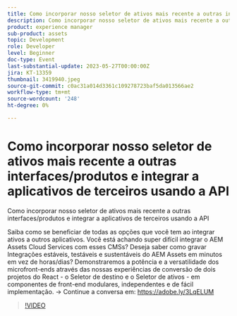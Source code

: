 ```yaml
---
title: Como incorporar nosso seletor de ativos mais recente a outras interfaces/produtos e integrar a aplicativos de terceiros usando a API
description: Como incorporar nosso seletor de ativos mais recente a outras interfaces/produtos e integrar a aplicativos de terceiros usando o APILsaiba como se beneficiar de todas as opções que você tem ao integrar ativos a outros aplicativos. Você está achando super difícil integrar o AEM Assets Cloud Services com esses CMSs? Deseja saber como gravar Integrações estáveis, testáveis e sustentáveis do AEM Assets em minutos em vez de horas/dias? Demonstraremos a potência e a versatilidade dos microfront-ends através das nossas experiências de conversão de dois projetos do React - o Seletor de destino e o Seletor de ativos - em componentes de front-end modulares, independentes e de fácil implementação.
product: experience manager
sub-product: assets
topic: Development
role: Developer
level: Beginner
doc-type: Event
last-substantial-update: 2023-05-27T00:00:00Z
jira: KT-13359
thumbnail: 3419940.jpeg
source-git-commit: c0ac31a014d3361c109278723baf5da013566ae2
workflow-type: tm+mt
source-wordcount: '248'
ht-degree: 0%

---
```



# Como incorporar nosso seletor de ativos mais recente a outras interfaces/produtos e integrar a aplicativos de terceiros usando a API

Como incorporar nosso seletor de ativos mais recente a outras interfaces/produtos e integrar a aplicativos de terceiros usando a API

Saiba como se beneficiar de todas as opções que você tem ao integrar ativos a outros aplicativos. Você está achando super difícil integrar o AEM Assets Cloud Services com esses CMSs? Deseja saber como gravar Integrações estáveis, testáveis e sustentáveis do AEM Assets em minutos em vez de horas/dias? Demonstraremos a potência e a versatilidade dos microfront-ends através das nossas experiências de conversão de dois projetos do React - o Seletor de destino e o Seletor de ativos - em componentes de front-end modulares, independentes e de fácil implementação. → Continue a conversa em: https://adobe.ly/3LqELUM

>[!VIDEO](https://video.tv.adobe.com/v/3419940/?learn=on)
